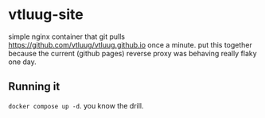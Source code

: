 # vtluug-site

simple nginx container that git pulls https://github.com/vtluug/vtluug.github.io once a minute. put this together because the current (github pages) reverse proxy was behaving really flaky one day.

## Running it

`docker compose up -d`. you know the drill.